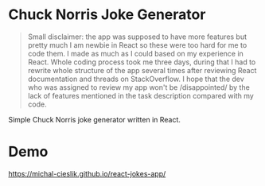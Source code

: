 # Chuck Norris Joke Generator

> Small disclaimer: the app was supposed to have more features but pretty much I am newbie in React so these were too hard for me to code them. I made as much as I could based on my experience in React. Whole coding process took me three days, during that I had to rewrite whole structure of the app several times after reviewing React documentation and threads on StackOverflow. I hope that the dev who was assigned to review my app won't be /disappointed/ by the lack of features mentioned in the task description compared with my code. 

Simple Chuck Norris joke generator written in React.

# Demo

https://michal-cieslik.github.io/react-jokes-app/

